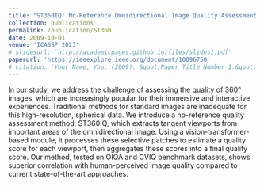 ```yaml
---
title: "ST360IQ: No-Reference Omnidirectional Image Quality Assessment with Spherical Vision Transformers"
collection: publications
permalink: /publication/ST360
date: 2009-10-01
venue: 'ICASSP 2023'
# slidesurl: 'http://academicpages.github.io/files/slides1.pdf'
paperurl: 'https://ieeexplore.ieee.org/document/10096750'
# citation: 'Your Name, You. (2009). &quot;Paper Title Number 1.&quot; <i>Journal 1</i>. 1(1).'
---
```


In our study, we address the challenge of assessing the quality of 360° images, which are increasingly popular for their immersive and interactive experiences. Traditional methods for standard images are inadequate for this high-resolution, spherical data. We introduce a no-reference quality assessment method, ST360IQ, which extracts tangent viewports from important areas of the omnidirectional image. Using a vision-transformer-based module, it processes these selective patches to estimate a quality score for each viewport, then aggregates these scores into a final quality score. Our method, tested on OIQA and CVIQ benchmark datasets, shows superior correlation with human-perceived image quality compared to current state-of-the-art approaches.